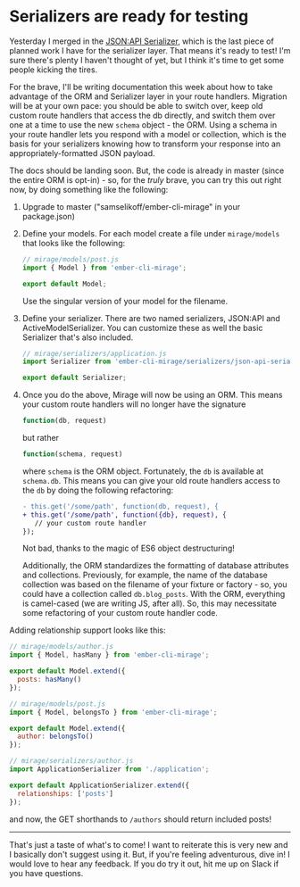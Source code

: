 # Serializers are ready for testing

Yesterday I merged in the [JSON:API Serializer](https://github.com/samselikoff/ember-cli-mirage/commit/9927a7f7a2232ddf8df15e01991e538eefadee9c), which is the last piece of planned work I have for the serializer layer. That means it's ready to test! I'm sure there's plenty I haven't thought of yet, but I think it's time to get some people kicking the tires.

For the brave, I'll be writing documentation this week about how to take advantage of the ORM and Serializer layer in your route handlers. Migration will be at your own pace: you should be able to switch over, keep old custom route handlers that access the db directly, and switch them over one at a time to use the new <code>schema</code> object - the ORM. Using a schema in your route handler lets you respond with a model or collection, which is the basis for your serializers knowing how to transform your response into an appropriately-formatted JSON payload.

The docs should be landing soon. But, the code is already in master (since the entire ORM is opt-in) - so, for the *truly* brave, you can try this out right now, by doing something like the following:

1. Upgrade to master ("samselikoff/ember-cli-mirage" in your package.json)
2. Define your models. For each model create a file under `mirage/models` that looks like the following:

    ```js
    // mirage/models/post.js
    import { Model } from 'ember-cli-mirage';

    export default Model;
    ```

    Use the singular version of your model for the filename.

3. Define your serializer. There are two named serializers, JSON:API and ActiveModelSerializer. You can customize these as well the basic Serializer that's also included.

    ```js
    // mirage/serializers/application.js
    import Serializer from 'ember-cli-mirage/serializers/json-api-serializer';

    export default Serializer;
    ```

4. Once you do the above, Mirage will now be using an ORM. This means your custom route handlers will no longer have the signature

    ```js
    function(db, request)
    ```

    but rather

    ```js
    function(schema, request)
    ```

    where <code>schema</code> is the ORM object. Fortunately, the <code>db</code> is available at <code>schema.db</code>. This means you can give your old route handlers access to the <code>db</code> by doing the following refactoring:

    ```diff
    - this.get('/some/path', function(db, request), {
    + this.get('/some/path', function({db}, request), {
       // your custom route handler
    });
    ```

    Not bad, thanks to the magic of ES6 object destructuring!

    Additionally, the ORM standardizes the formatting of database attributes and collections. Previously, for example, the name of the database collection was based on the filename of your fixture or factory - so, you could have a collection called <code>db.blog_posts</code>. With the ORM, everything is camel-cased (we are writing JS, after all). So, this may necessitate some refactoring of your custom route handler code.

Adding relationship support looks like this:

```js
// mirage/models/author.js
import { Model, hasMany } from 'ember-cli-mirage';

export default Model.extend({
  posts: hasMany()
});

// mirage/models/post.js
import { Model, belongsTo } from 'ember-cli-mirage';

export default Model.extend({
  author: belongsTo()
});

// mirage/serializers/author.js
import ApplicationSerializer from './application';

export default ApplicationSerializer.extend({
  relationships: ['posts']
});
```

and now, the GET shorthands to <code>/authors</code> should return included posts!

---

That's just a taste of what's to come! I want to reiterate this is very new and I basically don't suggest using it. But, if you're feeling adventurous, dive in! I would love to hear any feedback. If you do try it out, hit me up on Slack if you have questions.
